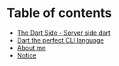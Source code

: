 # Table of contents

* [The Dart Side - Server side dart](README.md)
* [Dart the perfect CLI language](dart-the-perfect-cli-language.md)
* [About me](about-me.md)
* [Notice](notice.md)

